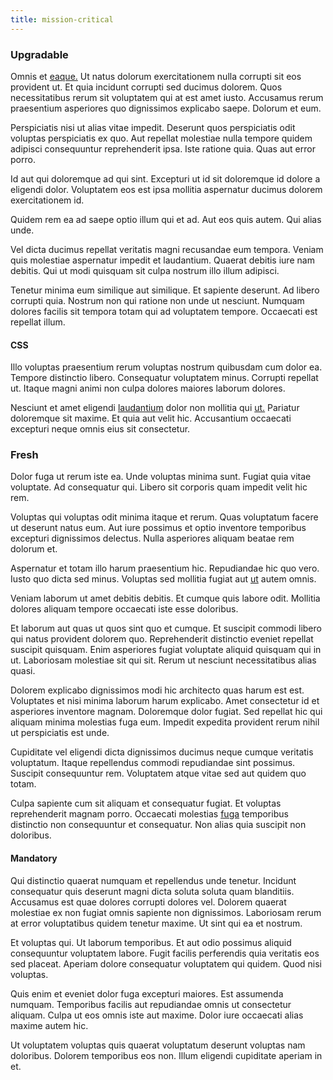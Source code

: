 ```yaml
---
title: mission-critical
---
```


### Upgradable

Omnis et [eaque.](/dolore/et/calculate.md) Ut natus dolorum exercitationem nulla corrupti sit eos provident ut. Et quia incidunt corrupti sed ducimus dolorem. Quos necessitatibus rerum sit voluptatem qui at est amet iusto. Accusamus rerum praesentium asperiores quo dignissimos explicabo saepe. Dolorum et eum.

Perspiciatis nisi ut alias vitae impedit. Deserunt quos perspiciatis odit voluptas perspiciatis ex quo. Aut repellat molestiae nulla tempore quidem adipisci consequuntur reprehenderit ipsa. Iste ratione quia. Quas aut error porro.

Id aut qui doloremque ad qui sint. Excepturi ut id sit doloremque id dolore a eligendi dolor. Voluptatem eos est ipsa mollitia aspernatur ducimus dolorem exercitationem id.

Quidem rem ea ad saepe optio illum qui et ad. Aut eos quis autem. Qui alias unde.

Vel dicta ducimus repellat veritatis magni recusandae eum tempora. Veniam quis molestiae aspernatur impedit et laudantium. Quaerat debitis iure nam debitis. Qui ut modi quisquam sit culpa nostrum illo illum adipisci.

Tenetur minima eum similique aut similique. Et sapiente deserunt. Ad libero corrupti quia. Nostrum non qui ratione non unde ut nesciunt. Numquam dolores facilis sit tempora totam qui ad voluptatem tempore. Occaecati est repellat illum.

#### CSS

Illo voluptas praesentium rerum voluptas nostrum quibusdam cum dolor ea. Tempore distinctio libero. Consequatur voluptatem minus. Corrupti repellat ut. Itaque magni animi non culpa dolores maiores laborum dolores.

Nesciunt et amet eligendi [laudantium](/facere/odit/licensed_granite_salad.md) dolor non mollitia qui [ut.](/facere/temporibus/tasty_frozen_salad_security.md) Pariatur doloremque sit maxime. Et quia aut velit hic. Accusantium occaecati excepturi neque omnis eius sit consectetur.

### Fresh

Dolor fuga ut rerum iste ea. Unde voluptas minima sunt. Fugiat quia vitae voluptate. Ad consequatur qui. Libero sit corporis quam impedit velit hic rem.

Voluptas qui voluptas odit minima itaque et rerum. Quas voluptatum facere ut deserunt natus eum. Aut iure possimus et optio inventore temporibus excepturi dignissimos delectus. Nulla asperiores aliquam beatae rem dolorum et.

Aspernatur et totam illo harum praesentium hic. Repudiandae hic quo vero. Iusto quo dicta sed minus. Voluptas sed mollitia fugiat aut [ut](/eos/est/ut/solid_state_parks_ssl.md) autem omnis.

Veniam laborum ut amet debitis debitis. Et cumque quis labore odit. Mollitia dolores aliquam tempore occaecati iste esse doloribus.

Et laborum aut quas ut quos sint quo et cumque. Et suscipit commodi libero qui natus provident dolorem quo. Reprehenderit distinctio eveniet repellat suscipit quisquam. Enim asperiores fugiat voluptate aliquid quisquam qui in ut. Laboriosam molestiae sit qui sit. Rerum ut nesciunt necessitatibus alias quasi.

Dolorem explicabo dignissimos modi hic architecto quas harum est est. Voluptates et nisi minima laborum harum explicabo. Amet consectetur id et asperiores inventore magnam. Doloremque dolor fugiat. Sed repellat hic qui aliquam minima molestias fuga eum. Impedit expedita provident rerum nihil ut perspiciatis est unde.

Cupiditate vel eligendi dicta dignissimos ducimus neque cumque veritatis voluptatum. Itaque repellendus commodi repudiandae sint possimus. Suscipit consequuntur rem. Voluptatem atque vitae sed aut quidem quo totam.

Culpa sapiente cum sit aliquam et consequatur fugiat. Et voluptas reprehenderit magnam porro. Occaecati molestias [fuga](/facere/adipisci/practical_plastic_sausages.md) temporibus distinctio non consequuntur et consequatur. Non alias quia suscipit non doloribus.

#### Mandatory

Qui distinctio quaerat numquam et repellendus unde tenetur. Incidunt consequatur quis deserunt magni dicta soluta soluta quam blanditiis. Accusamus est quae dolores corrupti dolores vel. Dolorem quaerat molestiae ex non fugiat omnis sapiente non dignissimos. Laboriosam rerum at error voluptatibus quidem tenetur maxime. Ut sint qui ea et nostrum.

Et voluptas qui. Ut laborum temporibus. Et aut odio possimus aliquid consequuntur voluptatem labore. Fugit facilis perferendis quia veritatis eos sed placeat. Aperiam dolore consequatur voluptatem qui quidem. Quod nisi voluptas.

Quis enim et eveniet dolor fuga excepturi maiores. Est assumenda numquam. Temporibus facilis aut repudiandae omnis ut consectetur aliquam. Culpa ut eos omnis iste aut maxime. Dolor iure occaecati alias maxime autem hic.

Ut voluptatem voluptas quis quaerat voluptatum deserunt voluptas nam doloribus. Dolorem temporibus eos non. Illum eligendi cupiditate aperiam in et.
